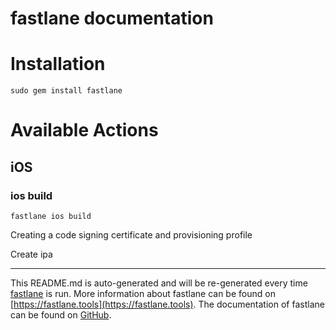 fastlane documentation
================
# Installation
```
sudo gem install fastlane
```
# Available Actions
## iOS
### ios build
```
fastlane ios build
```
Creating a code signing certificate and provisioning profile

Create ipa

----

This README.md is auto-generated and will be re-generated every time [fastlane](https://fastlane.tools) is run.
More information about fastlane can be found on [https://fastlane.tools](https://fastlane.tools).
The documentation of fastlane can be found on [GitHub](https://github.com/fastlane/fastlane/tree/master/fastlane).